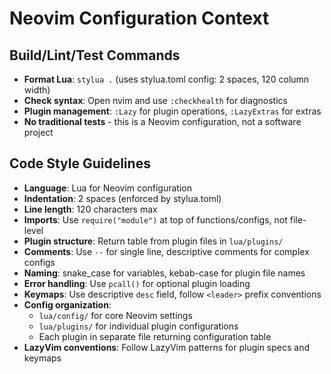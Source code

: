 # Neovim Configuration Context

## Build/Lint/Test Commands
- **Format Lua**: `stylua .` (uses stylua.toml config: 2 spaces, 120 column width)
- **Check syntax**: Open nvim and use `:checkhealth` for diagnostics
- **Plugin management**: `:Lazy` for plugin operations, `:LazyExtras` for extras
- **No traditional tests** - this is a Neovim configuration, not a software project

## Code Style Guidelines
- **Language**: Lua for Neovim configuration
- **Indentation**: 2 spaces (enforced by stylua.toml)
- **Line length**: 120 characters max
- **Imports**: Use `require("module")` at top of functions/configs, not file-level
- **Plugin structure**: Return table from plugin files in `lua/plugins/`
- **Comments**: Use `--` for single line, descriptive comments for complex configs
- **Naming**: snake_case for variables, kebab-case for plugin file names
- **Error handling**: Use `pcall()` for optional plugin loading
- **Keymaps**: Use descriptive `desc` field, follow `<leader>` prefix conventions
- **Config organization**: 
  - `lua/config/` for core Neovim settings
  - `lua/plugins/` for individual plugin configurations
  - Each plugin in separate file returning configuration table
- **LazyVim conventions**: Follow LazyVim patterns for plugin specs and keymaps